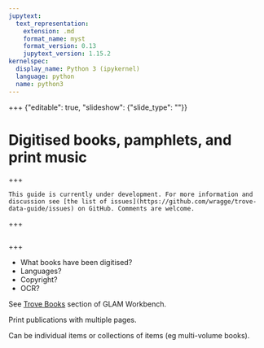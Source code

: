 ```yaml
---
jupytext:
  text_representation:
    extension: .md
    format_name: myst
    format_version: 0.13
    jupytext_version: 1.15.2
kernelspec:
  display_name: Python 3 (ipykernel)
  language: python
  name: python3
---
```


+++ {"editable": true, "slideshow": {"slide_type": ""}}

# Digitised books, pamphlets, and print music

+++

```{attention}
This guide is currently under development. For more information and discussion see [the list of issues](https://github.com/wragge/trove-data-guide/issues) on GitHub. Comments are welcome.
```

+++

```{tableofcontents}
```

+++

- What books have been digitised?
- Languages?
- Copyright?
- OCR?

See [Trove Books](https://glam-workbench.net/trove-books/) section of GLAM Workbench.

Print publications with multiple pages.

Can be individual items or collections of items (eg multi-volume books).
